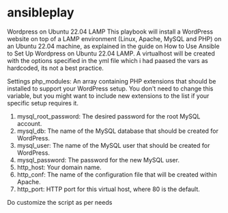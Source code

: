 # ansibleplay

Wordpress on Ubuntu 22.04 LAMP
This playbook will install a WordPress website on top of a LAMP environment (Linux, Apache, MySQL and PHP) on an Ubuntu 22.04 machine, as explained in the guide on How to Use Ansible to Set Up Wordpress on Ubuntu 22.04 LAMP. A virtualhost will be created with the options specified in the yml file which i had paased the vars as hardcoded, its not a best practice.

Settings
php_modules: An array containing PHP extensions that should be installed to support your WordPress setup. You don't need to change this variable, but you might want to include new extensions to the list if your specific setup requires it.

1. mysql_root_password: The desired password for the root MySQL account.
2. mysql_db: The name of the MySQL database that should be created for WordPress.
3. mysql_user: The name of the MySQL user that should be created for WordPress.
4. mysql_password: The password for the new MySQL user.
5. http_host: Your domain name.
6. http_conf: The name of the configuration file that will be created within Apache.
7. http_port: HTTP port for this virtual host, where 80 is the default.

Do customize the script as per needs
